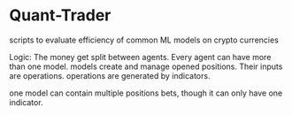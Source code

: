 # Quant-Trader
scripts to evaluate efficiency of common ML models on crypto currencies


Logic:
The money get split between agents.
Every agent can have more than one model.
models create and manage opened positions. Their inputs are operations.
operations are generated by indicators.

one model can contain multiple positions bets, though it can only have one indicator.

